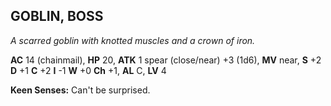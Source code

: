 ## GOBLIN, BOSS

_A scarred goblin with knotted muscles and a crown of iron._

**AC** 14 (chainmail), **HP** 20, **ATK** 1 spear (close/near) +3 (1d6), **MV** near, **S** +2 **D** +1 **C** +2 **I** -1 **W** +0 **Ch** +1, **AL** C, **LV** 4

**Keen Senses:** Can't be surprised.

